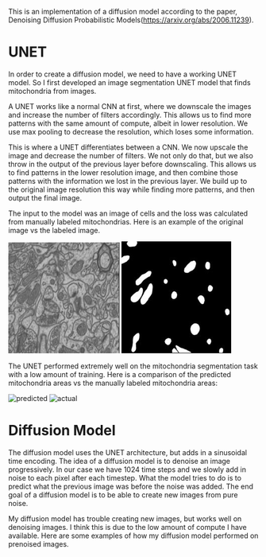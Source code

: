 This is an implementation of a diffusion model according to the paper, Denoising Diffusion Probabilistic Models(https://arxiv.org/abs/2006.11239).

# UNET
In order to create a diffusion model, we need to have a working UNET model. So I first developed an image segmentation UNET model that finds mitochondria from images.

A UNET works like a normal CNN at first, where we downscale the images and increase the number of filters accordingly. This allows us to find more patterns with the same amount of compute, albeit in lower resolution. We use max pooling to decrease the resolution, which loses some information. 

This is where a UNET differentiates between a CNN. We now upscale the image and decrease the number of filters. We not only do that, but we also throw in the output of the previous layer before downscaling. This allows us to find patterns in the lower resolution image, and then combine those patterns
with the information we lost in the previous layer. We build up to the original image resolution this way while finding more patterns, and then output the final image.

The input to the model was an image of cells and the loss was calculated from manually labeled mitochondrias. Here is an example of the original image vs the labeled image.

![original](original.JPG) ![masked](mask_original.JPG)

The UNET performed extremely well on the mitochondria segmentation task with a low amount of training. Here is a comparison of the predicted mitochondria areas vs the manually labeled mitochondria areas:

![predicted](predicted_mito.JPG) ![actual](actual_mito.JPG)

# Diffusion Model
The diffusion model uses the UNET architecture, but adds in a sinusoidal time encoding. The idea of a diffusion model is to denoise an image progressively. In our case we have 1024 time steps and we slowly add in noise to each pixel after each timestep. What the model tries to do is to predict what the previous image was
before the noise was added. The end goal of a diffusion model is to be able to create new images from pure noise. 

My diffusion model has trouble creating new images, but works well on denoising images. I think this is due to the low amount of compute I have available. Here are some examples of how my diffusion model performed on prenoised images.
